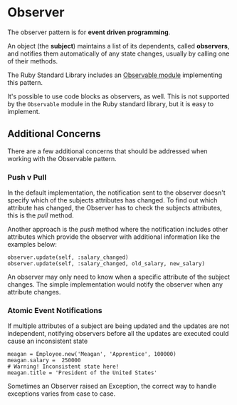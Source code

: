 # Observer 

The observer pattern is for **event driven programming**.

An object (the **subject**) maintains a list of its dependents, called
**observers**, and notifies them automatically of any state changes, usually by
calling one of their methods.

The Ruby Standard Library includes an [Observable module](http://ruby-doc.org/stdlib-2.0/libdoc/observer/rdoc/Observable.html) implementing this pattern.

It's possible to use code blocks as observers, as well. This is not supported by
the `Observable` module in the Ruby standard library, but it is easy to
implement.

## Additional Concerns

There are a few additional concerns that should be addressed when working with
the Observable pattern.

### Push v Pull

In the default implementation, the notification sent to the observer doesn't
specify which of the subjects attributes has changed. To find out which
attribute has changed, the Observer has to check the subjects attributes, this
is the *pull* method.

Another approach is the *push* method where the notification includes other
attributes which provide the observer with additional information like the
examples below:

````
observer.update(self, :salary_changed)
observer.update(self, :salary_changed, old_salary, new_salary)
````

An observer may only need to know when a specific attribute of the subject
changes. The simple implementation would notify the observer when any attribute
changes. 

### Atomic Event Notifications

If multiple attributes of a subject are being updated and the updates are not
independent, notifying observers before all the updates are executed could cause
an inconsistent state

````
meagan = Employee.new('Meagan', 'Apprentice', 100000)
meagan.salary =  250000
# Warning! Inconsistent state here!
meagan.title = 'President of the United States'
````


Sometimes an Observer raised an Exception, the correct way to handle exceptions varies from case to case.
